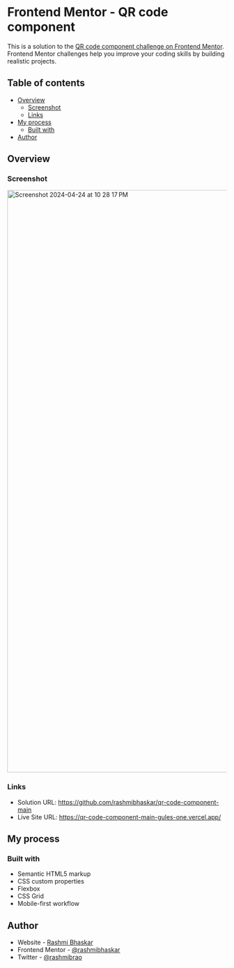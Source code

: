 # Frontend Mentor - QR code component

This is a solution to the [QR code component challenge on Frontend Mentor](https://www.frontendmentor.io/challenges/qr-code-component-iux_sIO_H). Frontend Mentor challenges help you improve your coding skills by building realistic projects. 

## Table of contents

- [Overview](#overview)
  - [Screenshot](#screenshot)
  - [Links](#links)
- [My process](#my-process)
  - [Built with](#built-with)
- [Author](#author)

## Overview

### Screenshot

<img width="1335" alt="Screenshot 2024-04-24 at 10 28 17 PM" src="https://github.com/rashmibhaskar/qr-code-component-main/assets/50526525/65ba36fe-9205-4e52-b13c-ec9756346745">

### Links

- Solution URL: https://github.com/rashmibhaskar/qr-code-component-main
- Live Site URL: https://qr-code-component-main-gules-one.vercel.app/

## My process

### Built with

- Semantic HTML5 markup
- CSS custom properties
- Flexbox
- CSS Grid
- Mobile-first workflow

## Author

- Website - [Rashmi Bhaskar](https://rashmibhaskar.github.io/)
- Frontend Mentor - [@rashmibhaskar](https://www.frontendmentor.io/profile/rashmibhaskar)
- Twitter - [@rashmibrao](https://twitter.com/rashmibrao)
